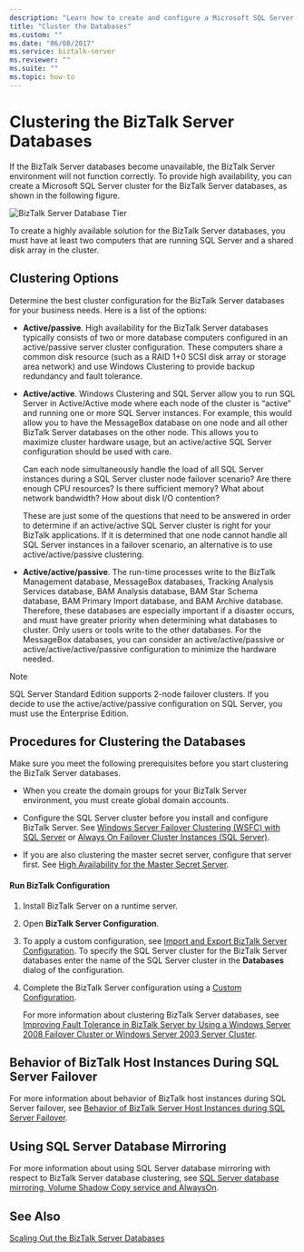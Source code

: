 ```yaml
---
description: "Learn how to create and configure a Microsoft SQL Server cluster for the BizTalk Server databases."
title: "Cluster the Databases"
ms.custom: ""
ms.date: "06/08/2017"
ms.service: biztalk-server
ms.reviewer: ""
ms.suite: ""
ms.topic: how-to
---
```

# Clustering the BizTalk Server Databases

If the BizTalk Server databases become unavailable, the BizTalk Server environment will not function correctly. To provide high availability, you can create a Microsoft SQL Server cluster for the BizTalk Server databases, as shown in the following figure.  
  
 ![BizTalk Server Database Tier](../core/media/tdi-highava-sqlcluster.gif "TDI_HighAva_SQLCluster")  
  
 To create a highly available solution for the BizTalk Server databases, you must have at least two computers that are running SQL Server and a shared disk array in the cluster.  
  
## Clustering Options  
 Determine the best cluster configuration for the BizTalk Server databases for your business needs. Here is a list of the options:  
  
-   **Active/passive**. High availability for the BizTalk Server databases typically consists of two or more database computers configured in an active/passive server cluster configuration. These computers share a common disk resource (such as a RAID 1+0 SCSI disk array or storage area network) and use Windows Clustering to provide backup redundancy and fault tolerance.  
  
-   **Active/active**. Windows Clustering and SQL Server allow you to run SQL Server in Active/Active mode where each node of the cluster is “active” and running one or more SQL Server instances. For example, this would allow you to have the MessageBox database on one node and all other BizTalk Server databases on the other node. This allows you to maximize cluster hardware usage, but an active/active SQL Server configuration should be used with care.  
  
     Can each node simultaneously handle the load of all SQL Server instances during a SQL Server cluster node failover scenario? Are there enough CPU resources? Is there sufficient memory? What about network bandwidth? How about disk I/O contention?  
  
     These are just some of the questions that need to be answered in order to determine if an active/active SQL Server cluster is right for your BizTalk applications. If it is determined that one node cannot handle all SQL Server instances in a failover scenario, an alternative is to use active/active/passive clustering.  
  
-   **Active/active/passive**. The run-time processes write to the BizTalk Management database, MessageBox databases, Tracking Analysis Services database, BAM Analysis database, BAM Star Schema database, BAM Primary Import database, and BAM Archive database. Therefore, these databases are especially important if a disaster occurs, and must have greater priority when determining what databases to cluster. Only users or tools write to the other databases. For the MessageBox databases, you can consider an active/active/passive or active/active/active/passive configuration to minimize the hardware needed.  
  
> [!NOTE]  
>  SQL Server Standard Edition supports 2-node failover clusters. If you decide to use the active/active/passive configuration on SQL Server, you must use the Enterprise Edition.  
  
## Procedures for Clustering the Databases  
 Make sure you meet the following prerequisites before you start clustering the BizTalk Server databases.  
  
-   When you create the domain groups for your BizTalk Server environment, you must create global domain accounts.  
  
-   Configure the SQL Server cluster before you install and configure BizTalk Server. See [Windows Server Failover Clustering (WSFC) with SQL Server](/sql/sql-server/failover-clusters/windows/windows-server-failover-clustering-wsfc-with-sql-server) or [Always On Failover Cluster Instances (SQL Server)](/sql/sql-server/failover-clusters/windows/always-on-failover-cluster-instances-sql-server).  
  
-   If you are also clustering the master secret server, configure that server first. See [High Availability for the Master Secret Server](../technical-guides/high-availability-for-the-master-secret-server.md).  
  
#### Run BizTalk Configuration  
  
1. Install BizTalk Server on a runtime server.  
  
2. Open **BizTalk Server Configuration**.  
  
3. To apply a custom configuration, see [Import and Export BizTalk Server Configuration](../install-and-config-guides/import-and-export-biztalk-server-configuration.md). To specify the SQL Server cluster for the BizTalk Server databases enter the name of the SQL Server cluster in the **Databases** dialog of the configuration.  
  
4. Complete the BizTalk Server configuration using a [Custom Configuration](../install-and-config-guides/configure-biztalk-server.md).
  
   For more information about clustering BizTalk Server databases, see [Improving Fault Tolerance in BizTalk Server by Using a Windows Server 2008 Failover Cluster or Windows Server 2003 Server Cluster](https://www.microsoft.com/download/details.aspx?id=2290).  
  
## Behavior of BizTalk Host Instances During SQL Server Failover  
 For more information about behavior of BizTalk host instances during SQL Server failover, see [Behavior of BizTalk Server Host Instances during SQL Server Failover](../core/behavior-of-biztalk-server-host-instances-during-sql-server-failover.md).  
  
## Using SQL Server Database Mirroring  
 For more information about using SQL Server database mirroring with respect to BizTalk Server database clustering, see [SQL Server database mirroring, Volume Shadow Copy service and AlwaysOn](../core/sql-server-database-mirroring-volume-shadow-copy-service-and-alwayson.md).  
  
## See Also  
 [Scaling Out the BizTalk Server Databases](../technical-guides/scaling-out-the-biztalk-server-databases.md)
